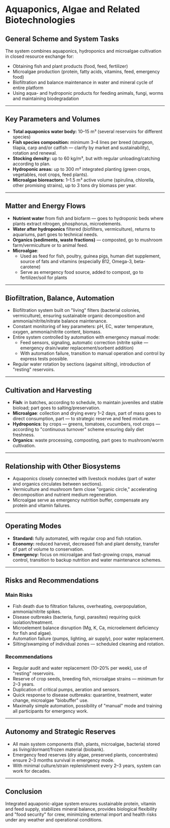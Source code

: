 # Aquaponics, Algae and Related Biotechnologies

## General Scheme and System Tasks

The system combines aquaponics, hydroponics and microalgae cultivation in closed resource exchange for:
- Obtaining fish and plant products (food, feed, fertilizer)
- Microalgae production (protein, fatty acids, vitamins, feed, emergency food)
- Biofiltration and balance maintenance in water and mineral cycle of entire platform
- Using aqua- and hydroponic products for feeding animals, fungi, worms and maintaining biodegradation

---

## Key Parameters and Volumes

- **Total aquaponics water body:** 10–15 m³ (several reservoirs for different species)
- **Fish species composition:** minimum 3–4 lines per breed (sturgeon, tilapia, carp and/or catfish — clarify by market and sustainability), rotation and renewal.
- **Stocking density:** up to 60 kg/m³, but with regular unloading/catching according to plan.
- **Hydroponic areas:** up to 300 m² integrated planting (green crops, vegetables, root crops, feed plants).
- **Microalgae bioreactors:** 1–1.5 m³ active volume (spirulina, chlorella, other promising strains), up to 3 tons dry biomass per year.

---

## Matter and Energy Flows

- **Nutrient water** from fish and biofarm — goes to hydroponic beds where plants extract nitrogen, phosphorus, microelements.
- **Water after hydroponics** filtered (biofilters, vermiculture), returns to aquariums, part goes to technical needs.
- **Organics (sediments, waste fractions)** — composted, go to mushroom farm/vermiculture or to animal feed.
- **Microalgae**:
    - Used as feed for fish, poultry, guinea pigs, human diet supplement, source of fats and vitamins (especially B12, Omega-3, beta-carotene)
    - Serve as emergency food source, added to compost, go to fertilizer/soil for plants

---

## Biofiltration, Balance, Automation

- Biofiltration system built on "living" filters (bacterial colonies, vermiculture), ensuring sustainable organic decomposition and ammonia/nitrite/nitrate balance maintenance.
- Constant monitoring of key parameters: pH, EC, water temperature, oxygen, ammonia/nitrite content, biomass.
- Entire system controlled by automation with emergency manual mode:
    - Feed sensors, signaling, automatic correction (nitrite spike — emergency drain/water replacement/sorbent addition)
    - With automation failure, transition to manual operation and control by express tests possible.
- Regular water rotation by sections (against silting), introduction of "resting" reservoirs.

---

## Cultivation and Harvesting

- **Fish**: in batches, according to schedule, to maintain juveniles and stable bioload; part goes to salting/preservation.
- **Microalgae**: collection and drying every 1–2 days, part of mass goes to direct consumption, part — to strategic reserve and feed mixture.
- **Hydroponics**: by crops — greens, tomatoes, cucumbers, root crops — according to "continuous turnover" scheme ensuring daily diet freshness.
- **Organics**: waste processing, composting, part goes to mushroom/worm cultivation.

---

## Relationship with Other Biosystems

- Aquaponics closely connected with livestock modules (part of water and organics circulates between sections).
- Vermiculture and mushroom farm close "organic circle," accelerating decomposition and nutrient medium regeneration.
- Microalgae serve as emergency nutrition buffer, compensate any protein and vitamin failures.

---

## Operating Modes

- **Standard:** fully automated, with regular crop and fish rotation.
- **Economy:** reduced harvest, decreased fish and plant density, transfer of part of volume to conservation.
- **Emergency:** focus on microalgae and fast-growing crops, manual control, transition to backup nutrition and water maintenance schemes.

---

## Risks and Recommendations

### Main Risks

- Fish death due to filtration failures, overheating, overpopulation, ammonia/nitrite spikes.
- Disease outbreaks (bacteria, fungi, parasites) requiring quick isolation/treatment.
- Microelement balance disruption (Mg, K, Ca, microelement deficiency for fish and algae).
- Automation failure (pumps, lighting, air supply), poor water replacement.
- Silting/swamping of individual zones — scheduled cleaning and rotation.

### Recommendations

- Regular audit and water replacement (10–20% per week), use of "resting" reservoirs.
- Reserve of crop seeds, breeding fish, microalgae strains — minimum for 2–3 years.
- Duplication of critical pumps, aeration and sensors.
- Quick response to disease outbreaks: quarantine, treatment, water change, microalgae "biobuffer" use.
- Maximally simple automation, possibility of "manual" mode and training all participants for emergency work.

---

## Autonomy and Strategic Reserves

- All main system components (fish, plants, microalgae, bacteria) stored as living/dormant/frozen material (biobank).
- Emergency feed reserves (dry algae, preserved plants, concentrates) ensure 2–3 months survival in emergency mode.
- With minimal culture/strain replenishment every 2–3 years, system can work for decades.

---

## Conclusion

Integrated aquaponic-algae system ensures sustainable protein, vitamin and feed supply, stabilizes mineral balance, provides biological flexibility and "food security" for crew, minimizing external import and health risks under any weather and operational conditions.
